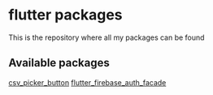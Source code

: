 # flutter packages

This is the repository where all my packages can be found

## Available packages

[csv_picker_button](https://github.com/arnaudelub/flutter_packages/tree/main/csv_picker_button)
[flutter_firebase_auth_facade](https://github.com/arnaudelub/flutter_packages/tree/main/flutter_firebase_auth_facade)
